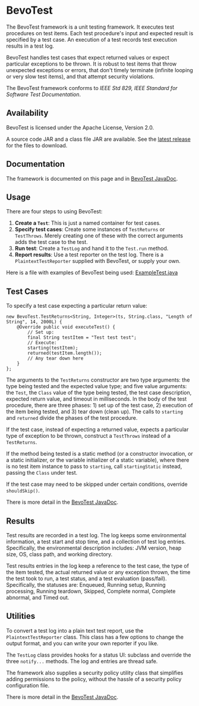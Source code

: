 # BevoTest #

The BevoTest framework is a unit testing framework. It executes test procedures on test items. Each test procedure's input and expected result is specified by a test case. An execution of a test records test execution results in a test log.

BevoTest handles test cases that expect returned values or expect particular exceptions to be thrown. It is robust to test items that throw unexpected exceptions or errors, that don't timely terminate (infinite looping or very slow test items), and that attempt security violations.

The BevoTest framework conforms to _IEEE Std 829, IEEE Standard for Software Test Documentation_.

## Availability ##

BevoTest is licensed under the Apache License, Version 2.0.

A source code JAR and a class file JAR are available.  See the [latest release](https://github.com/jthywiss/BevoTest/releases/latest) for the files to download.

## Documentation ##

The framework is documented on this page and in [BevoTest JavaDoc](https://www.cs.utexas.edu/~jthywiss/bevotest-doc/index.html).

## Usage ##

There are four steps to using BevoTest:

1. **Create a `Test`**: This is just a named container for test cases.
2. **Specify test cases**: Create some instances of `TestReturns` or `TestThrows`. Merely creating one of these with the correct arguments adds the test case to the test.
3. **Run test**: Create a `TestLog` and hand it to the `Test.run` method.
4. **Report results**: Use a test reporter on the test log. There is a `PlaintextTestReporter` supplied with BevoTest, or supply your own.

Here is a file with examples of BevoTest being used: [ExampleTest.java](https://www.cs.utexas.edu/~jthywiss/ExampleTest.java)

## Test Cases ##

To specify a test case expecting a particular return value:

    new BevoTest.TestReturns<String, Integer>(ts, String.class, "Length of String", 14, 2000L) {
        @Override public void executeTest() {
            // Set up:
            final String testItem = "Test test test";
            // Execute:
            starting(testItem);
            returned(testItem.length());
            // Any tear down here
        }
    };

The arguments to the `TestReturns` constructor are two type arguments: the type being tested and the expected value type; and five value arguments: the `Test`, the `Class` value of the type being tested, the test case description, expected return value, and timeout in milliseconds. In the body of the test procedure, there are three phases: 1) set up of the test case, 2) execution of the item being tested, and 3) tear down (clean up). The calls to `starting` and `returned` divide the phases of the test procedure.

If the test case, instead of expecting a returned value, expects a particular type of exception to be thrown, construct a `TestThrows` instead of a `TestReturns`.

If the method being tested is a static method (or a constructor invocation, or a static initializer, or the variable initializer of a static variable), where there is no test item instance to pass to `starting`, call `startingStatic` instead, passing the `Class` under test.

If the test case may need to be skipped under certain conditions, override `shouldSkip()`.

There is more detail in the [BevoTest JavaDoc](https://www.cs.utexas.edu/~jthywiss/bevotest-doc/index.html).

## Results ##

Test results are recorded in a test log. The log keeps some environmental information, a test start and stop time, and a collection of test log entries. Specifically, the environmental description includes: JVM version, heap size, OS, class path, and working directory.

Test results entries in the log keep a reference to the test case, the type of the item tested, the actual returned value or any exception thrown, the time the test took to run, a test status, and a test evaluation (pass/fail). Specifically, the statuses are: Enqueued, Running setup, Running processing, Running teardown, Skipped, Complete normal, Complete abnormal, and Timed out.

## Utilities ##

To convert a test log into a plain text test report, use the `PlaintextTestReporter` class. This class has a few options to change the output format, and you can write your own reporter if you like.

The `TestLog` class provides hooks for a status UI: subclass and override the three `notify...` methods. The log and entries are thread safe.

The framework also supplies a security policy utility class that simplifies adding permissions to the policy, without the hassle of a security policy configuration file.

There is more detail in the [BevoTest JavaDoc](https://www.cs.utexas.edu/~jthywiss/bevotest-doc/index.html).
